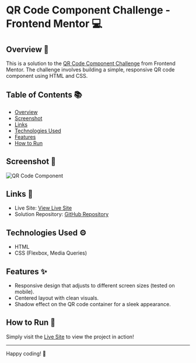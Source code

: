 # QR Code Component Challenge - Frontend Mentor 💻

## Overview 🌟

This is a solution to the [QR Code Component Challenge](https://www.frontendmentor.io/challenges/qr-code-component-iux_sIO_H) from Frontend Mentor. The challenge involves building a simple, responsive QR code component using HTML and CSS.

## Table of Contents 📚

- [Overview](#overview)
- [Screenshot](#screenshot)
- [Links](#links)
- [Technologies Used](#technologies-used)
- [Features](#features)
- [How to Run](#how-to-run)

## Screenshot 📸

![QR Code Component](./image/Screenshot%202025-01-27%20at%204.57.29 PM.png)

## Links 🔗

- Live Site: [View Live Site](https://loquacious-rugelach-9ea907.netlify.app/)
- Solution Repository: [GitHub Repository](https://github.com/KrishnaDhek/frontend-mentor-challenges)

## Technologies Used ⚙️

- HTML
- CSS (Flexbox, Media Queries)

## Features ✨

- Responsive design that adjusts to different screen sizes (tested on mobile).
- Centered layout with clean visuals.
- Shadow effect on the QR code container for a sleek appearance.

## How to Run 🚀

Simply visit the [Live Site](https://loquacious-rugelach-9ea907.netlify.app/) to view the project in action!

---

Happy coding! 🎉
